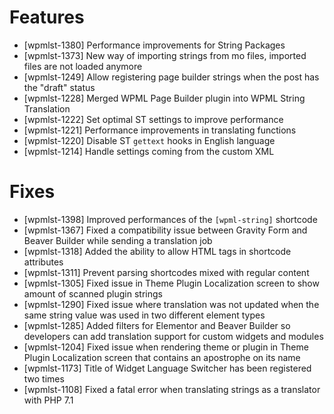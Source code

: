 # Features
* [wpmlst-1380] Performance improvements for String Packages
* [wpmlst-1373] New way of importing strings from mo files, imported files are not loaded anymore
* [wpmlst-1249] Allow registering page builder strings when the post has the "draft" status
* [wpmlst-1228] Merged WPML Page Builder plugin into WPML String Translation
* [wpmlst-1222] Set optimal ST settings to improve performance
* [wpmlst-1221] Performance improvements in translating functions
* [wpmlst-1220] Disable ST `gettext` hooks in English language
* [wpmlst-1214] Handle settings coming from the custom XML

# Fixes
* [wpmlst-1398] Improved performances of the `[wpml-string]` shortcode
* [wpmlst-1367] Fixed a compatibility issue between Gravity Form and Beaver Builder while sending a translation job
* [wpmlst-1318] Added the ability to allow HTML tags in shortcode attributes
* [wpmlst-1311] Prevent parsing shortcodes mixed with regular content
* [wpmlst-1305] Fixed issue in Theme Plugin Localization screen to show amount of scanned plugin strings
* [wpmlst-1290] Fixed issue where translation was not updated when the same string value was used in two different element types
* [wpmlst-1285] Added filters for Elementor and Beaver Builder so developers can add translation support for custom widgets and modules
* [wpmlst-1204] Fixed issue when rendering theme or plugin in Theme Plugin Localization screen that contains an apostrophe on its name
* [wpmlst-1173] Title of Widget Language Switcher has been registered two times
* [wpmlst-1108] Fixed a fatal error when translating strings as a translator with PHP 7.1